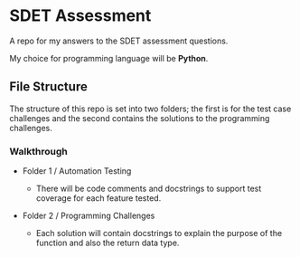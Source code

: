 # SDET Assessment

A repo for my answers to the SDET assessment questions.

My choice for programming language will be **Python**.

## File Structure

The structure of this repo is set into two folders; the first is for the test case challenges and the second contains the solutions to the programming challenges.

### Walkthrough

- Folder 1 / Automation Testing
    - There will be code comments and docstrings to support test coverage for each feature tested.

- Folder 2 / Programming Challenges
    - Each solution will contain docstrings to explain the purpose of the function and also the return data type.